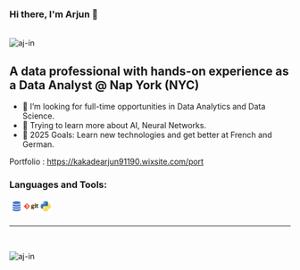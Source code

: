 ### Hi there, I'm Arjun 👋 

<br>

<img src="https://komarev.com/ghpvc/?username=aj-in&label=Profile%20views&color=129e00&style=plastic" alt="aj-in" /> 

<br>


## A data professional with hands-on experience as a Data Analyst @ Nap York (NYC)

- 🔭 I’m looking for full-time opportunities in Data Analytics and Data Science.
- 🌱 Trying to learn more about AI, Neural Networks.
- 🥅 2025 Goals: Learn new technologies and get better at French and German.

Portfolio : https://kakadearjun91190.wixsite.com/port



### Languages and Tools:


<img align="left" alt="SQL" width="26px" src="https://raw.githubusercontent.com/github/explore/80688e429a7d4ef2fca1e82350fe8e3517d3494d/topics/sql/sql.png" />
<img align="left" alt="Git" width="26px" src="https://raw.githubusercontent.com/github/explore/80688e429a7d4ef2fca1e82350fe8e3517d3494d/topics/git/git.png" />
<img align="left" alt="Terminal" width="26px" src="https://raw.githubusercontent.com/github/explore/80688e429a7d4ef2fca1e82350fe8e3517d3494d/topics/python/python.png" />

<br />
<br />

---
<br>
<p><img align="left" src="https://github-readme-stats.vercel.app/api/top-langs?username=aj-in&show_icons=true&locale=en&layout=compact" alt="aj-in" /></p>


[linkedin]: https://www.linkedin.com/in/arjun-kakade-327a54187/
